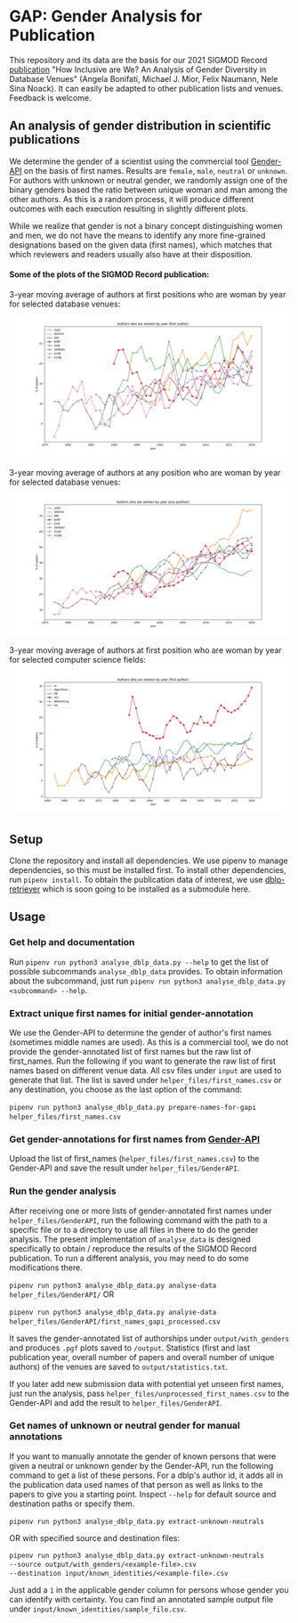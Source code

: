 # GAP: Gender Analysis for Publication

This repository and its data are the basis for our 2021 SIGMOD Record
[publication](https://sigmodrecord.org/2021/12/31/how-inclusive-are-we-an-analysis-of-gender-diversity-in-database-venues/)
"How Inclusive are We? An Analysis of Gender Diversity in Database Venues" (Angela Bonifati, Michael J. Mior, Felix 
Naumann, Nele Sina Noack). It can easily be adapted to other publication lists and venues. Feedback is welcome.

## An analysis of gender distribution in scientific publications

We determine the gender of a scientist using the commercial tool 
[Gender-API](https://gender-api.com/) on the basis of first names. Results are `female`, `male`, `neutral` or `unknown`.
For authors with unknown or neutral gender, we randomly assign one of the binary genders based the ratio between unique 
woman and man among the other authors. As this is a random process, it will produce different outcomes with each 
execution resulting in slightly different plots.

While we realize that gender is not a binary concept distinguishing women and men, we do not have the means 
to identify any more fine-grained designations based on the given data (first names), which matches that which reviewers
and readers usually also have at their disposition. 

#### Some of the plots of the SIGMOD Record publication:
3-year moving average of authors at first positions who are woman by year for selected database venues:
![3-year moving average of authors at first positions who are woman by year for selected database venues](.figures/first_author_woman.png)

3-year moving average of authors at any position who are woman by year for selected database venues:
![3-year moving average of authors at any position who are woman by year for selected database venues](.figures/any_position_woman.png)

3-year moving average of authors at first position who are woman by year for selected computer science fields:
![3-year moving average of authors at first position who are woman by year for selected computer science fields](.figures/first_author_woman_cs_fields.png)



## Setup

Clone the repository and install all dependencies. We use pipenv to manage dependencies, so this must be installed 
first. To install other dependencies, run `pipenv install`.
To obtain the publication data of interest, we use [dblp-retriever](https://github.com/nenock/dblp-retriever) which is 
soon going to be installed as a submodule here.

## Usage

### Get help and documentation
Run `pipenv run python3 analyse_dblp_data.py --help` to get the list of possible subcommands `analyse_dblp_data`
provides.
To obtain information about the subcommand, just run `pipenv run python3 analyse_dblp_data.py <subcommand> --help`. 

### Extract unique first names for initial gender-annotation
We use the Gender-API to determine the gender of author's first names (sometimes middle names are used).
As this is a commercial tool, we do not provide the gender-annotated list of first names but the raw list of 
first_names. Run the following if you want to generate the raw list of first names based on different venue data.
All csv files under `input` are used to generate that list. The list is saved under `helper_files/first_names.csv` or 
any destination, you choose as the last option of the command:

```pipenv run python3 analyse_dblp_data.py prepare-names-for-gapi helper_files/first_names.csv```

### Get gender-annotations for first names from [Gender-API](https://gender-api.com/)
Upload the list of first_names (`helper_files/first_names.csv`) to the Gender-API and save the result under 
`helper_files/GenderAPI`. 

### Run the gender analysis
After receiving one or more lists of gender-annotated first names under `helper_files/GenderAPI`, run the following
command with the path to a specific file or to a directory to use all files in there to do the gender analysis.
The present implementation of `analyse_data` is designed specifically to obtain / reproduce the results of the SIGMOD 
Record publication. To run a different analysis, you may need to do some modifications there.

```pipenv run python3 analyse_dblp_data.py analyse-data helper_files/GenderAPI/``` OR

```pipenv run python3 analyse_dblp_data.py analyse-data helper_files/GenderAPI/first_names_gapi_processed.csv```

It saves the gender-annotated list of authorships under `output/with_genders` and produces `.pgf` plots saved to 
`/output`. Statistics (first and last publication year, overall number of papers and overall number of unique authors)
of the venues are saved to `output/statistics.txt`.

If you later add new submission data with potential yet unseen first names, just run the analysis, pass 
`helper_files/unprocessed_first_names.csv` to the Gender-API and add the result to `helper_files/GenderAPI`.

### Get names of unknown or neutral gender for manual annotations
If you want to manually annotate the gender of known persons that were given a neutral or unknown gender by the 
Gender-API, run the following command to get a list of these persons. For a dblp's author id, it adds all in the 
publication data used names of that person as well as links to the papers to give you a starting point. Inspect `--help`
for default source and destination paths or specify them.

```pipenv run python3 analyse_dblp_data.py extract-unknown-neutrals```

OR with specified source and destination files:

```
pipenv run python3 analyse_dblp_data.py extract-unknown-neutrals 
--source output/with_genders/<example-file>.csv 
--destination input/known_identities/<example-file>.csv
```


Just add a `1` in the applicable gender column for persons whose gender you can identify with certainty. 
You can find an annotated sample output file under `input/known_identities/sample_file.csv`. 
